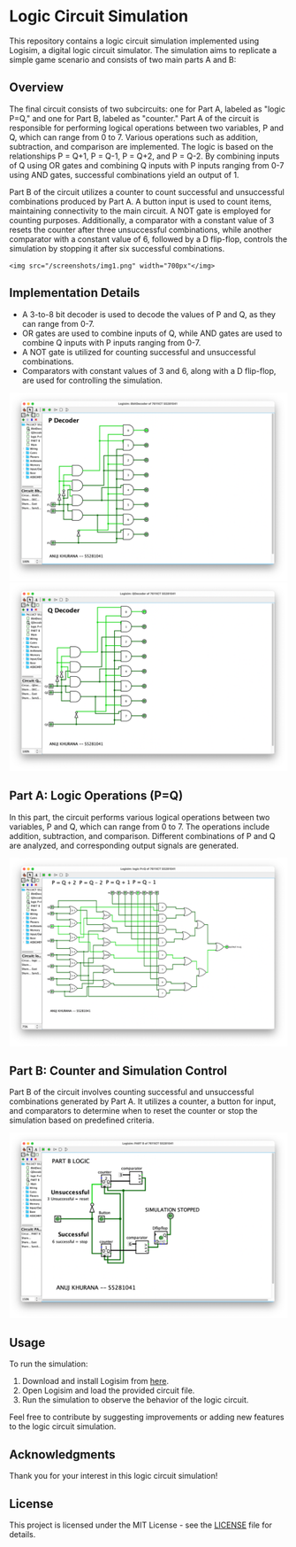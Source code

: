 
# Logic Circuit Simulation

This repository contains a logic circuit simulation implemented using Logisim, a digital logic circuit simulator. The simulation aims to replicate a simple game scenario and consists of two main parts A and B:

## Overview

The final circuit consists of two subcircuits: one for Part A, labeled as "logic P=Q," and one for Part B, labeled as "counter."
Part A of the circuit is responsible for performing logical operations between two variables, P and Q, which can range from 0 to 7. Various operations such as addition, subtraction, and comparison are implemented. The logic is based on the relationships P = Q+1, P = Q-1, P = Q+2, and P = Q-2. By combining inputs of Q using OR gates and combining Q inputs with P inputs ranging from 0-7 using AND gates, successful combinations yield an output of 1.

Part B of the circuit utilizes a counter to count successful and unsuccessful combinations produced by Part A. A button input is used to count items, maintaining connectivity to the main circuit. A NOT gate is employed for counting purposes. Additionally, a comparator with a constant value of 3 resets the counter after three unsuccessful combinations, while another comparator with a constant value of 6, followed by a D flip-flop, controls the simulation by stopping it after six successful combinations.

    <img src="/screenshots/img1.png" width="700px"</img>

## Implementation Details

- A 3-to-8 bit decoder is used to decode the values of P and Q, as they can range from 0-7.
- OR gates are used to combine inputs of Q, while AND gates are used to combine Q inputs with P inputs ranging from 0-7.
- A NOT gate is utilized for counting successful and unsuccessful combinations.
- Comparators with constant values of 3 and 6, along with a D flip-flop, are used for controlling the simulation.


<div align="Center">
    <img src="/screenshots/img2.png" width="600px"</img>
    <img src="/screenshots/img3.png" width="600px"</img>
</div>


## Part A: Logic Operations (P=Q)

In this part, the circuit performs various logical operations between two variables, P and Q, which can range from 0 to 7. The operations include addition, subtraction, and comparison. Different combinations of P and Q are analyzed, and corresponding output signals are generated.

<div align="Center">
    <img src="/screenshots/img4.png" width="600px"</img>
</div>

## Part B: Counter and Simulation Control

Part B of the circuit involves counting successful and unsuccessful combinations generated by Part A. It utilizes a counter, a button for input, and comparators to determine when to reset the counter or stop the simulation based on predefined criteria. 


<div align="Center">
    <img src="/screenshots/img5.png" width="600px"</img>
</div>

## Usage

To run the simulation:
1. Download and install Logisim from [here](http://www.cburch.com/logisim/download.html).
2. Open Logisim and load the provided circuit file.
3. Run the simulation to observe the behavior of the logic circuit.

Feel free to contribute by suggesting improvements or adding new features to the logic circuit simulation.

## Acknowledgments

Thank you for your interest in this logic circuit simulation!

## License

This project is licensed under the MIT License - see the [LICENSE](LICENSE) file for details.
